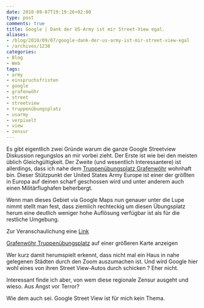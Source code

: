 ```yaml
---
date: 2010-09-07T19:19:26+02:00
type: post
comments: true
title: Google | Dank der US-Army ist mir Street-View egal.
aliases:
- /blog/2010/09/07/google-dank-der-us-army-ist-mir-street-view-egal
- /archives/1238
categories:
- Blog
- Web
tags:
- army
- einspruchsfristen
- google
- grafenwöhr
- street
- streetview
- truppenübungsplatz
- usarmy
- verpixelt
- view
- zensur
---
```


Es gibt eigentlich zwei Gründe warum die ganze Google Streetview Diskussion
regungslos an mir vorbei zieht. Der Erste ist wie bei den meisten üblich
Gleichgültigkeit. Der Zweite (und wesentlich Interessantere) ist
allerdings, dass ich nahe dem [Truppenübungsplatz Grafenwöhr](http://de.wikipedia.org/wiki/Truppen%C3%BCbungsplatz_Grafenw%C3%B6hr)
wohnhaft bin. Dieser Stützpunkt der United States Army Europe ist einer der
größten in Europa auf deinen scharf geschossen wird und unter anderem auch
einen Militärflughafen beherbergt.

Wenn man dieses Gebiet via Google Maps nun genauer unter die Lupe nimmt
stellt man fest, dass ziemlich rechteckig um diesen Übungsplatz herum eine
deutlich weniger hohe Auflösung verfügbar ist als für die restliche
Umgebung.

Zur Veranschaulichung eine [Link](http://maps.google.de/maps/ms?ie=UTF8&t=h&hl=de&msa=0&msid=112531280274380882803.00048f986e29daaba410a&ll=49.67696,11.685677&spn=0.152181,0.445976&z=12)

[Grafenwöhr Truppenübungsplatz](http://maps.google.de/maps/ms?ie=UTF8&t=h&hl=de&msa=0&msid=112531280274380882803.00048f986e29daaba410a&ll=49.67696,11.685677&spn=0.152181,0.445976&source=embed) auf einer größeren Karte anzeigen

Wer kurz damit herumspielt erkennt, dass nicht mal ein Haus in nahe
gelegenen Städten durch den Zoom auszumachen ist. Und wird Google hier wohl
eines von ihren Street View-Autos durch schicken ? Eher nicht.

Interessant finde ich aber, von wem diese regionale Zensur ausgeht und
wieso. Aus Angst vor Terror?

Wie dem auch sei. Google Street View ist für mich kein Thema.
